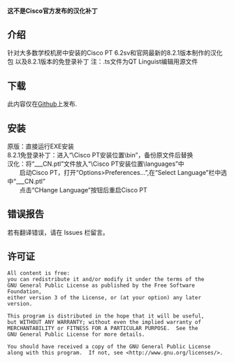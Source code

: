 
#### 这不是Cisco官方发布的汉化补丁

## 介绍

针对大多数学校机房中安装的Cisco PT 6.2sv和官网最新的8.2.1版本制作的汉化包
以及8.2.1版本的免登录补丁
注：.ts文件为QT&nbsp;Linguist编辑用源文件

## 下载

此内容仅在[Github](https://github.com/Hu-Tao-0715/Cisco-PT_ZH-CN/releases)上发布.

## 安装

原版：直接运行EXE安装<br>
8.2.1免登录补丁：进入“\Cisco PT安装位置\bin”，备份原文件后替换<br>
汉化：将“___CN.ptl”文件放入“\Cisco PT安装位置\languages”中<br>
&emsp;&emsp;启动Cisco PT，打开“Options>Preferences...”,在“Select Language”栏中选中“___CN.ptl”<br>
&emsp;&emsp;点击“CHange Language”按钮后重启Cisco PT

## 错误报告

若有翻译错误，请在 Issues 栏留言。


## 许可证

    All content is free:
    you can redistribute it and/or modify it under the terms of the
    GNU General Public License as published by the Free Software Foundation,
    either version 3 of the License, or (at your option) any later version.

    This program is distributed in the hope that it will be useful,
    but WITHOUT ANY WARRANTY; without even the implied warranty of
    MERCHANTABILITY or FITNESS FOR A PARTICULAR PURPOSE.  See the
    GNU General Public License for more details.

    You should have received a copy of the GNU General Public License
    along with this program.  If not, see <http://www.gnu.org/licenses/>.